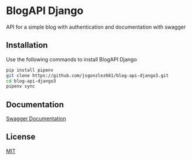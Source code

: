 # BlogAPI Django

API for a simple blog with authentication and documentation with swagger

## Installation 

Use the following commands to install BlogAPI Django
```bash
pip install pipenv
git clone https://github.com/jsgonzlez661/blog-api-django3.git
cd blog-api-django3
pipenv sync
```

## Documentation
[Swagger Documentation](https://blog-api-django3.herokuapp.com/swagger/)

## License
[MIT](LICENSE)

